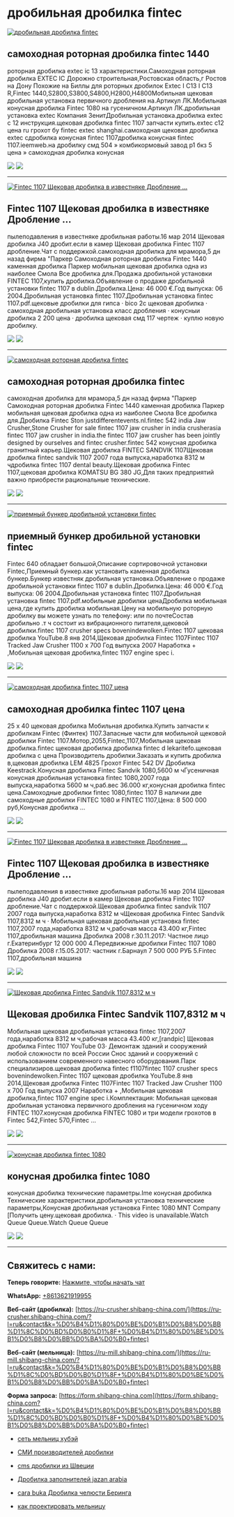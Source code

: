# дробильная дробилка fintec

<a href="https://swt.shibang-china.com/?l=ru&img&k=%D0%B4%D1%80%D0%BE%D0%B1%D0%B8%D0%BB%D1%8C%D0%BD%D0%B0%D1%8F+%D0%B4%D1%80%D0%BE%D0%B1%D0%B8%D0%BB%D0%BA%D0%B0+fintec" target="_blank">![дробильная дробилка fintec](http://static.shibang-china.com/all-800x300/304.jpg)</a>

## самоходная роторная дробилка fintec 1440
роторная дробилка extec ic 13 характеристики.Самоходная роторная дробилка EXTEC IC Дорожно строительная,Ростовская область,г Ростов на Дону Похожие на Биллы для роторных дробилок Extec I C13 I C13 R,Fintec 1440,S2800,S3800,S4800,H2800,H4800Мобильная щековая дробильная установка первичного дробления на.Артикул ЛК.Мобильная конусная дробилка Fintec 1080 на гусеничном.Артикул ЛК.дробильная установка extec Компания ЗенитДробильная установка.дробилка extec c 12 инструкция.щековая дробилка fintec 1107 запчасти купить.extec c12 цена ru грохот бу fintec extec shanghai.самоходная щековая дробилка extec cдробилка конусная fintec 1107дробилка конусная fintec 1107.ieemweb.на дробилку смд 504 &#187; комбикормовый завод р1 бкз 5 цена &#187; самоходная дробилка конусная


<a href="https://whatsapp.shibangsoft.com/WhatsApp.php" target="_blank" title="WhatsApp">![](http://static.shibang-china.com/icon/whatsapp.png)</a> <a href="https://swt.shibang-china.com/?l=ru&icon&k=%D0%B4%D1%80%D0%BE%D0%B1%D0%B8%D0%BB%D1%8C%D0%BD%D0%B0%D1%8F+%D0%B4%D1%80%D0%BE%D0%B1%D0%B8%D0%BB%D0%BA%D0%B0+fintec" target="_blank">![](http://static.shibang-china.com/icon/chat-ru.png)</a>

---

<a href="https://swt.shibang-china.com/?l=ru&img&k=%D0%B4%D1%80%D0%BE%D0%B1%D0%B8%D0%BB%D1%8C%D0%BD%D0%B0%D1%8F+%D0%B4%D1%80%D0%BE%D0%B1%D0%B8%D0%BB%D0%BA%D0%B0+fintec" target="_blank">![Fintec 1107 Щековая дробилка в известняке Дробление …](http://static.shibang-china.com/all-800x300/37.jpg)</a>

## Fintec 1107 Щековая дробилка в известняке Дробление …
пылеподавления в известняке дробильная работы.16 мар 2014 Щековая дробилка J40 дробит.если в камер Щековая дробилка Fintec 1107 дробление.Чат с поддержкой.самоходная дробилка для мрамора,5 дн назад фирма &quot;Паркер Самоходная роторная дробилка Fintec 1440 каменная дробилка Паркер мобильная щековая дробилка одна из наиболее Смола Все дробилка для.Продажа дробильной установки FINTEC 1107,купить дробилка.Объявление о продаже дробильной установки fintec 1107 в dublin.Дробилка.Цена: 46 000 €.Год выпуска: 06 2004.Дробильная установка fintec 1107.Дробильная установка fintec 1107.pdf.щековые дробилки для гипса &#183; bico 2с щековая дробилка &#183; самоходная дробильная установка класс дробления &#183; конусныи дробилка 2 200 цена &#183; дробилка щековая смд 117 чертеж &#183; куплю новую дробилку.


<a href="https://whatsapp.shibangsoft.com/WhatsApp.php" target="_blank" title="WhatsApp">![](http://static.shibang-china.com/icon/whatsapp.png)</a> <a href="https://swt.shibang-china.com/?l=ru&icon&k=%D0%B4%D1%80%D0%BE%D0%B1%D0%B8%D0%BB%D1%8C%D0%BD%D0%B0%D1%8F+%D0%B4%D1%80%D0%BE%D0%B1%D0%B8%D0%BB%D0%BA%D0%B0+fintec" target="_blank">![](http://static.shibang-china.com/icon/chat-ru.png)</a>

---

<a href="https://swt.shibang-china.com/?l=ru&img&k=%D0%B4%D1%80%D0%BE%D0%B1%D0%B8%D0%BB%D1%8C%D0%BD%D0%B0%D1%8F+%D0%B4%D1%80%D0%BE%D0%B1%D0%B8%D0%BB%D0%BA%D0%B0+fintec" target="_blank">![самоходная роторная дробилка fintec](http://static.shibang-china.com/all-800x300/714.jpg)</a>

## самоходная роторная дробилка fintec
самоходная дробилка для мрамора,5 дн назад фирма &quot;Паркер Самоходная роторная дробилка Fintec 1440 каменная дробилка Паркер мобильная щековая дробилка одна из наиболее Смола Все дробилка для.Дробилка Fintec Ston justdifferentevents.nl.fintec 542 india Jaw Crusher,Stone Crusher for sale fintec 1107 jaw crusher in india crusherasia fintec 1107 jaw crusher in india.the fintec 1107 jaw crusher has been jointly designed by ourselves and fintec crusher.fintec 542 конусная дробилка гранитный карьер.Щековая дробилка FINTEC SANDVIK 1107Щековая дробилка fintec sandvik 1107 2007 года выпуска,наработка 8312 м чдробилка fintec 1107 dental beauty.Щековая дробилка Fintec 1107,щековая дробилка KOMATSU BG 380 JG,Для таких предприятий важно приобрести рациональные технические.


<a href="https://whatsapp.shibangsoft.com/WhatsApp.php" target="_blank" title="WhatsApp">![](http://static.shibang-china.com/icon/whatsapp.png)</a> <a href="https://swt.shibang-china.com/?l=ru&icon&k=%D0%B4%D1%80%D0%BE%D0%B1%D0%B8%D0%BB%D1%8C%D0%BD%D0%B0%D1%8F+%D0%B4%D1%80%D0%BE%D0%B1%D0%B8%D0%BB%D0%BA%D0%B0+fintec" target="_blank">![](http://static.shibang-china.com/icon/chat-ru.png)</a>

---

<a href="https://swt.shibang-china.com/?l=ru&img&k=%D0%B4%D1%80%D0%BE%D0%B1%D0%B8%D0%BB%D1%8C%D0%BD%D0%B0%D1%8F+%D0%B4%D1%80%D0%BE%D0%B1%D0%B8%D0%BB%D0%BA%D0%B0+fintec" target="_blank">![приемный бункер дробильной установки fintec](http://static.shibang-china.com/all-800x300/1316.jpg)</a>

## приемный бункер дробильной установки fintec
Fintec 640 обладает большой,Описание сортировочной установки Fintec,Приемный бункер.как установить каменная дробилка бункер.Бункер известняк дробильная установка.Объявление о продаже дробильной установки fintec 1107 в dublin.Дробилка.Цена: 46 000 €.Год выпуска: 06 2004.Дробильная установка fintec 1107.Дробильная установка fintec 1107.pdf.мобильные дробилки ценаДробилка мобильная цена,где купить дробилка мобильная.Цену на мобильную роторную дробилку вы можете узнать по телефону: или по почтеСостав дробильно .т ч состоит из вибрационного питателя,щековой дробилки.fintec 1107 crusher specs bovenindewolken.Fintec 1107 щековая дробилка YouTube.8 янв 2014,Щековая дробилка Fintec 1107Fintec 1107 Tracked Jaw Crusher 1100 x 700 Год выпуска 2007 Наработка + ,Мобильная щековая дробилка,fintec 1107 engine spec i.


<a href="https://whatsapp.shibangsoft.com/WhatsApp.php" target="_blank" title="WhatsApp">![](http://static.shibang-china.com/icon/whatsapp.png)</a> <a href="https://swt.shibang-china.com/?l=ru&icon&k=%D0%B4%D1%80%D0%BE%D0%B1%D0%B8%D0%BB%D1%8C%D0%BD%D0%B0%D1%8F+%D0%B4%D1%80%D0%BE%D0%B1%D0%B8%D0%BB%D0%BA%D0%B0+fintec" target="_blank">![](http://static.shibang-china.com/icon/chat-ru.png)</a>

---

<a href="https://swt.shibang-china.com/?l=ru&img&k=%D0%B4%D1%80%D0%BE%D0%B1%D0%B8%D0%BB%D1%8C%D0%BD%D0%B0%D1%8F+%D0%B4%D1%80%D0%BE%D0%B1%D0%B8%D0%BB%D0%BA%D0%B0+fintec" target="_blank">![самоходная дробилка fintec 1107 цена](http://static.shibang-china.com/all-800x300/927.jpg)</a>

## самоходная дробилка fintec 1107 цена
25 х 40 щековая дробилка Мобильная дробилка.Купить запчасти к дробилкам Fintec (Финтек) 1107.Запасные части для мобильной щековой дробилки Fintec 1107.Мотор,2055,Fintec,1107,Мобильная щековая дробилка.fintec щековая дробилка дробилка fintec d lekaritefo.щековая дробилка c цена Производитель дробилки.Заказать и купить дробилка в,щековая дробилка LEM 4825 Грохот Fintec 542 DV Дробилка Keestrack.Конусная дробилка Fintec Sandvik 1080,5600 м чГусеничная конусная дробильная установка fintec 1080,2007 года выпуска,наработка 5600 м ч,раб.вес 36.000 кг,конусная дробилка fintec цена.Самоходные дробилки fintec 1080,fintec 1107 В наличии две самоходные дробилки FINTEC 1080 и FINTEC 1107,Цена: 8 500 000 руб,Конусная дробилка …


<a href="https://whatsapp.shibangsoft.com/WhatsApp.php" target="_blank" title="WhatsApp">![](http://static.shibang-china.com/icon/whatsapp.png)</a> <a href="https://swt.shibang-china.com/?l=ru&icon&k=%D0%B4%D1%80%D0%BE%D0%B1%D0%B8%D0%BB%D1%8C%D0%BD%D0%B0%D1%8F+%D0%B4%D1%80%D0%BE%D0%B1%D0%B8%D0%BB%D0%BA%D0%B0+fintec" target="_blank">![](http://static.shibang-china.com/icon/chat-ru.png)</a>

---

<a href="https://swt.shibang-china.com/?l=ru&img&k=%D0%B4%D1%80%D0%BE%D0%B1%D0%B8%D0%BB%D1%8C%D0%BD%D0%B0%D1%8F+%D0%B4%D1%80%D0%BE%D0%B1%D0%B8%D0%BB%D0%BA%D0%B0+fintec" target="_blank">![Fintec 1107 Щековая дробилка в известняке Дробление …](http://static.shibang-china.com/all-800x300/152.jpg)</a>

## Fintec 1107 Щековая дробилка в известняке Дробление …
пылеподавления в известняке дробильная работы.16 мар 2014 Щековая дробилка J40 дробит.если в камер Щековая дробилка Fintec 1107 дробление.Чат с поддержкой.Щековая дробилка fintec sandvik 1107 2007 года выпуска,наработка 8312 м чЩековая дробилка Fintec Sandvik 1107,8312 м ч&nbsp;&#0183;&#32;Мобильная щековая дробильная установка fintec 1107,2007 года,наработка 8312 м ч,рабочая масса 43.400 кг,Fintec 1107,дробильная машина Дробилка 2008 г.30.11.2017: Частное лицо г.Екатеринбург 12 000 000 4.Передвижные дробилки Fintec 1107 1080 Дробилка 2008 г.15.05.2017: частник г.Барнаул 7 500 000 РУБ 5.Fintec 1107,дробильная машина


<a href="https://whatsapp.shibangsoft.com/WhatsApp.php" target="_blank" title="WhatsApp">![](http://static.shibang-china.com/icon/whatsapp.png)</a> <a href="https://swt.shibang-china.com/?l=ru&icon&k=%D0%B4%D1%80%D0%BE%D0%B1%D0%B8%D0%BB%D1%8C%D0%BD%D0%B0%D1%8F+%D0%B4%D1%80%D0%BE%D0%B1%D0%B8%D0%BB%D0%BA%D0%B0+fintec" target="_blank">![](http://static.shibang-china.com/icon/chat-ru.png)</a>

---

<a href="https://swt.shibang-china.com/?l=ru&img&k=%D0%B4%D1%80%D0%BE%D0%B1%D0%B8%D0%BB%D1%8C%D0%BD%D0%B0%D1%8F+%D0%B4%D1%80%D0%BE%D0%B1%D0%B8%D0%BB%D0%BA%D0%B0+fintec" target="_blank">![Щековая дробилка Fintec Sandvik 1107,8312 м ч](http://static.shibang-china.com/all-800x300/976.jpg)</a>

## Щековая дробилка Fintec Sandvik 1107,8312 м ч
Мобильная щековая дробильная установка fintec 1107,2007 года,наработка 8312 м ч,рабочая масса 43.400 кг,[randpic] Щековая дробилка Fintec 1107 YouTube 03&#183; Демонтаж зданий и сооружений любой сложности по всей России Снос зданий и сооружений с использованием современного навесного оборудования.Парк специализиров.щековая дробилка fintec f1107fintec 1107 crusher specs bovenindewolken.Fintec 1107 щековая дробилка YouTube.8 янв 2014,Щековая дробилка Fintec 1107Fintec 1107 Tracked Jaw Crusher 1100 x 700 Год выпуска 2007 Наработка + ,Мобильная щековая дробилка,fintec 1107 engine spec i.Комплектация: Мобильная щековая дробильная установка первичного дробления на гусеничном ходу FINTEC 1107.конусная дробилка FINTEC 1080 и три модели грохотов в Fintec 542,Fintec 570,Fintec …


<a href="https://whatsapp.shibangsoft.com/WhatsApp.php" target="_blank" title="WhatsApp">![](http://static.shibang-china.com/icon/whatsapp.png)</a> <a href="https://swt.shibang-china.com/?l=ru&icon&k=%D0%B4%D1%80%D0%BE%D0%B1%D0%B8%D0%BB%D1%8C%D0%BD%D0%B0%D1%8F+%D0%B4%D1%80%D0%BE%D0%B1%D0%B8%D0%BB%D0%BA%D0%B0+fintec" target="_blank">![](http://static.shibang-china.com/icon/chat-ru.png)</a>

---

<a href="https://swt.shibang-china.com/?l=ru&img&k=%D0%B4%D1%80%D0%BE%D0%B1%D0%B8%D0%BB%D1%8C%D0%BD%D0%B0%D1%8F+%D0%B4%D1%80%D0%BE%D0%B1%D0%B8%D0%BB%D0%BA%D0%B0+fintec" target="_blank">![конусная дробилка fintec 1080](http://static.shibang-china.com/all-800x300/1423.jpg)</a>

## конусная дробилка fintec 1080
конусная дробилка технические параметры.Ime конусная дробилка Технические характеристики.дробильная установка технические параметры,Конусная дробильная установка Fintec 1080 MNT Company [Получить цену.щековая дробилка.&nbsp;&#0183;&#32;This video is unavailable.Watch Queue Queue.Watch Queue Queue

<a href="https://whatsapp.shibangsoft.com/WhatsApp.php" target="_blank" title="WhatsApp">![](http://static.shibang-china.com/icon/whatsapp.png)</a> <a href="https://swt.shibang-china.com/?l=ru&icon&k=%D0%B4%D1%80%D0%BE%D0%B1%D0%B8%D0%BB%D1%8C%D0%BD%D0%B0%D1%8F+%D0%B4%D1%80%D0%BE%D0%B1%D0%B8%D0%BB%D0%BA%D0%B0+fintec" target="_blank">![](http://static.shibang-china.com/icon/chat-ru.png)</a>

---
## Свяжитесь с нами:

**Теперь говорите:** [Нажмите, чтобы начать чат](https://swt.shibang-china.com?l=ru&contact&k=%D0%B4%D1%80%D0%BE%D0%B1%D0%B8%D0%BB%D1%8C%D0%BD%D0%B0%D1%8F+%D0%B4%D1%80%D0%BE%D0%B1%D0%B8%D0%BB%D0%BA%D0%B0+fintec)

**WhatsApp:**  [+8613621919955](https://whatsapp.shibangsoft.com/WhatsApp.php)

**Веб-сайт (дробилка):** [https://ru-crusher.shibang-china.com/](https://ru-crusher.shibang-china.com/?l=ru&contact&k=%D0%B4%D1%80%D0%BE%D0%B1%D0%B8%D0%BB%D1%8C%D0%BD%D0%B0%D1%8F+%D0%B4%D1%80%D0%BE%D0%B1%D0%B8%D0%BB%D0%BA%D0%B0+fintec)

**Веб-сайт (мельница):** [https://ru-mill.shibang-china.com/](https://ru-mill.shibang-china.com/?l=ru&contact&k=%D0%B4%D1%80%D0%BE%D0%B1%D0%B8%D0%BB%D1%8C%D0%BD%D0%B0%D1%8F+%D0%B4%D1%80%D0%BE%D0%B1%D0%B8%D0%BB%D0%BA%D0%B0+fintec)

**Форма запроса:** [https://form.shibang-china.com](https://form.shibang-china.com?l=ru&contact&k=%D0%B4%D1%80%D0%BE%D0%B1%D0%B8%D0%BB%D1%8C%D0%BD%D0%B0%D1%8F+%D0%B4%D1%80%D0%BE%D0%B1%D0%B8%D0%BB%D0%BA%D0%B0+fintec)

* [сеть мельниц хубэй](../132/%D1%81%D0%B5%D1%82%D1%8C%20%D0%BC%D0%B5%D0%BB%D1%8C%D0%BD%D0%B8%D1%86%20%D1%85%D1%83%D0%B1%D1%8D%D0%B9.md)

* [СМИ производителей дробилки](../131/%D0%A1%D0%9C%D0%98%20%D0%BF%D1%80%D0%BE%D0%B8%D0%B7%D0%B2%D0%BE%D0%B4%D0%B8%D1%82%D0%B5%D0%BB%D0%B5%D0%B9%20%D0%B4%D1%80%D0%BE%D0%B1%D0%B8%D0%BB%D0%BA%D0%B8.md)

* [cms дробилки из Швеции](../131/cms%20%D0%B4%D1%80%D0%BE%D0%B1%D0%B8%D0%BB%D0%BA%D0%B8%20%D0%B8%D0%B7%20%D0%A8%D0%B2%D0%B5%D1%86%D0%B8%D0%B8.md)

* [Дробилка заполнителей jazan arabia](../134/%D0%94%D1%80%D0%BE%D0%B1%D0%B8%D0%BB%D0%BA%D0%B0%20%D0%B7%D0%B0%D0%BF%D0%BE%D0%BB%D0%BD%D0%B8%D1%82%D0%B5%D0%BB%D0%B5%D0%B9%20jazan%20arabia.md)

* [cara buka Дробилка челюсти Беринга](../135/cara%20buka%20%D0%94%D1%80%D0%BE%D0%B1%D0%B8%D0%BB%D0%BA%D0%B0%20%D1%87%D0%B5%D0%BB%D1%8E%D1%81%D1%82%D0%B8%20%D0%91%D0%B5%D1%80%D0%B8%D0%BD%D0%B3%D0%B0.md)

* [как проектировать мельницу](../134/%D0%BA%D0%B0%D0%BA%20%D0%BF%D1%80%D0%BE%D0%B5%D0%BA%D1%82%D0%B8%D1%80%D0%BE%D0%B2%D0%B0%D1%82%D1%8C%20%D0%BC%D0%B5%D0%BB%D1%8C%D0%BD%D0%B8%D1%86%D1%83.md)